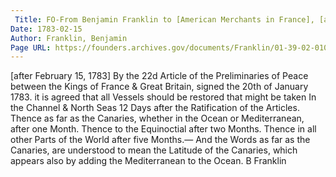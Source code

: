 ```yaml
---
 Title: FO-From Benjamin Franklin to [American Merchants in France], [after 15 February 1783]
Date: 1783-02-15
Author: Franklin, Benjamin
Page URL: https://founders.archives.gov/documents/Franklin/01-39-02-0105
---
```


[after February 15, 1783]
By the 22d Article of the Preliminaries of Peace between the Kings of France & Great Britain, signed the 20th of January 1783. it is agreed that all Vessels should be restored that might be taken In the Channel & North Seas 12 Days after the Ratification of the Articles.
Thence as far as the Canaries, whether in the Ocean or Mediterranean, after one Month.
Thence to the Equinoctial after two Months.
Thence in all other Parts of the World after five Months.—
And the Words as far as the Canaries, are understood to mean the Latitude of the Canaries, which appears also by adding the Mediterranean to the Ocean.
B Franklin

